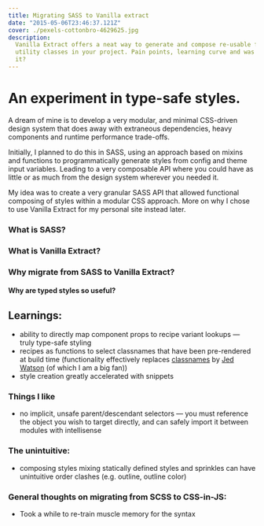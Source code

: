 ```yaml
---
title: Migrating SASS to Vanilla extract
date: "2015-05-06T23:46:37.121Z"
cover: ./pexels-cottonbro-4629625.jpg
description:
  Vanilla Extract offers a neat way to generate and compose re-usable functional
  utility classes in your project. Pain points, learning curve and was it worth
  it?
---
```


# An experiment in type-safe styles.

A dream of mine is to develop a very modular, and minimal CSS-driven design
system that does away with extraneous dependencies, heavy components and runtime
performance trade-offs.

Initially, I planned to do this in SASS, using an approach based on mixins and
functions to programmatically generate styles from config and theme input
variables. Leading to a very composable API where you could have as little or as
much from the design system wherever you needed it.

My idea was to create a very granular SASS API that allowed functional composing
of styles within a modular CSS approach. More on why I chose to use Vanilla
Extract for my personal site instead later.

### What is SASS?

### What is Vanilla Extract?

### Why migrate from SASS to Vanilla Extract?

#### Why are typed styles so useful?

## Learnings:

- ability to directly map component props to recipe variant lookups — truly
  type-safe styling
- recipes as functions to select classnames that have been pre-rendered at build
  time (functionality effectively replaces
  [classnames](https://www.npmjs.com/package/classnames) by
  [Jed Watson](https://github.com/JedWatson) (of which I am a big fan))
- style creation greatly accelerated with snippets

### Things I like

- no implicit, unsafe parent/descendant selectors — you must reference the
  object you wish to target directly, and can safely import it between modules
  with intellisense

### The unintuitive:

- composing styles mixing statically defined styles and sprinkles can have
  unintuitive order clashes (e.g. outline, outline color)

### General thoughts on migrating from SCSS to CSS-in-JS:

- Took a while to re-train muscle memory for the syntax
